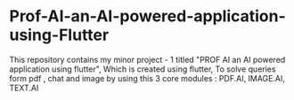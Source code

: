 # Prof-AI-an-AI-powered-application-using-Flutter
This repository contains my minor project - 1  titled "PROF AI an AI powered application using flutter", Which is created using flutter, To solve queries form pdf , chat and image by using this 3 core modules : PDF.AI, IMAGE.AI, TEXT.AI
